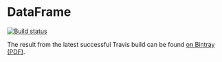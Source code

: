 # DataFrame

[![Build status][badge]][travis]

[travis]: https://travis-ci.org/SquareBracketAssociates/Booklet-DataFrame
[badge]: https://travis-ci.org/SquareBracketAssociates/Booklet-DataFrame.svg?branch=master

The result from the latest successful Travis build can be found [on Bintray (PDF)](https://bintray.com/squarebracketassociates/wip/download_file?file_path=dataframe-wip.pdf).

